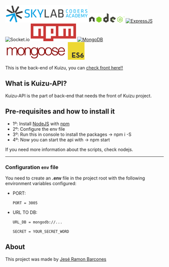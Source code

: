 ![Skylab](https://github.com/Iggy-Codes/logo-images/blob/master/logos/skylab-56.png)
[![NodeJS](https://github.com/MarioTerron/logo-images/blob/master/logos/nodejs.png)](https://nodejs.org/)
[![ExpressJS](https://github.com/MarioTerron/logo-images/blob/master/logos/expressjs.png)](http://expressjs.com///)
![Socket.io](https://socket.io/assets/img/logo.svg)
[![npm](https://github.com/MarioTerron/logo-images/blob/master/logos/npm.png)](https://www.npmjs.com/)
[![MongoDB](https://github.com/FransLopez/logo-images/blob/master/logos/mongodb.png)](https://www.mongodb.com/)
![Monogoose](https://github.com/MarioTerron/logo-images/blob/master/logos/mongoose.png)
[![ES6](https://github.com/MarioTerron/logo-images/blob/master/logos/es6.png)](http://www.ecma-international.org/ecma-262/6.0/)



This is the back-end of Kuizu, you can [check front here!!](https://github.com/waken22/Kuizu)

## What is Kuizu-API?
Kuizu-API is the part of back-end that needs the front of Kuizu project.



## Pre-requisites and how to install it
- 1º: Install [NodeJS](https://nodejs.org/) with [npm](https://www.npmjs.com/)
- 2º: Configure the env file
- 3º: Run this in console to install the packages -> npm i -S
- 4º: Now you can start the api with -> npm start

If you need more information about the scripts, check nodejs.

---
### Configuration `env` file

You need to create an **.env** file in the project root with the following environment variables configured:

- PORT:

  ```
  PORT = 3005
  ```

- URL TO DB:
  ```
  URL_DB = mongodb://...
  ```


  ```
  SECRET = YOUR_SECRET_WORD
  ```


## About
This project was made by [Jesé Ramon Barcones](https://github.com/waken22/)

